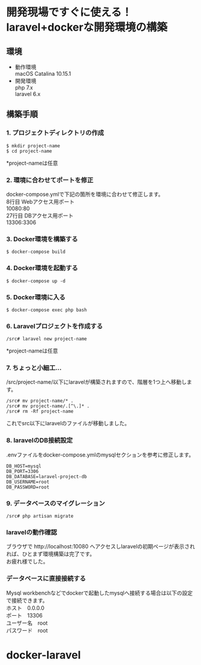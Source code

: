 # 開発現場ですぐに使える！laravel+dockerな開発環境の構築
## 環境
- 動作環境  
macOS Catalina 10.15.1
- 開発環境  
php 7.x  
laravel 6.x
## 構築手順
### 1. プロジェクトディレクトリの作成
```
$ mkdir project-name
$ cd project-name
```
*project-nameは任意

### 2. 環境に合わせてポートを修正
docker-compose.ymlで下記の箇所を環境に合わせて修正します。  
8行目 Webアクセス用ポート  
10080:80  
27行目 DBアクセス用ポート  
13306:3306

### 3. Docker環境を構築する
```
$ docker-compose build
```

### 4. Docker環境を起動する
```
$ docker-compose up -d
```

### 5. Docker環境に入る
```
$ docker-compose exec php bash
```

### 6. Laravelプロジェクトを作成する
```
/src# laravel new project-name
```
*project-nameは任意

### 7. ちょっと小細工...
/src/project-name/以下にlaravelが構築されますので、階層を1つ上へ移動します。
```
/src# mv project-name/* .
/src# mv project-name/.[^\.]* .
/src# rm -Rf project-name
```
これでsrc以下にlaravelのファイルが移動しました。

### 8. laravelのDB接続設定
.envファイルをdocker-compose.ymlのmysqlセクションを参考に修正します。
```
DB_HOST=mysql
DB_PORT=3306
DB_DATABASE=laravel-project-db
DB_USERNAME=root
DB_PASSWORD=root
```

### 9. データベースのマイグレーション
```
/src# php artisan migrate
```

### laravelの動作確認
ブラウザで http://localhost:10080 へアクセスしlaravelの初期ページが表示されれば、ひとまず環境構築は完了です。  
お疲れ様でした。

### データベースに直接接続する
Mysql workbenchなどでdockerで起動したmysqlへ接続する場合は以下の設定で接続できます。  
ホスト　0.0.0.0  
ポート　13306  
ユーザー名　root  
パスワード　root
# docker-laravel
